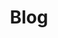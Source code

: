 ---
title: "Blog"
layout: "blog"
url: "/blog/"
summary: Reflections on technology, things I'm learning, life, and more
---
